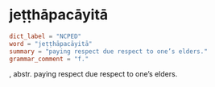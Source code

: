 # jeṭṭhāpacāyitā

``` toml
dict_label = "NCPED"
word = "jeṭṭhāpacāyitā"
summary = "paying respect due respect to one’s elders."
grammar_comment = "f."
```

, abstr. paying respect due respect to one’s elders.

